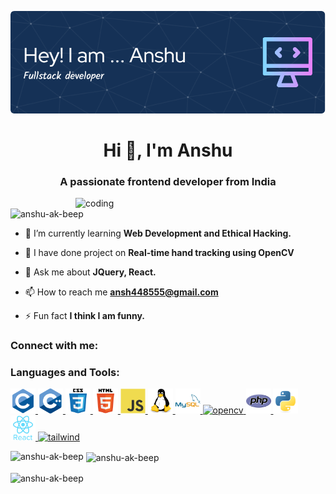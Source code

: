 ![logo](https://github.com/Anshu-AK-beep/Anshu-AK-beep/blob/main/github-header-image.png)

<h1 align="center">Hi 👋, I'm Anshu</h1>
<h3 align="center">A passionate frontend developer from India</h3>

<img align="right" alt="coding" width="400px" src="https://www.bing.com/th/id/OGC.46d4db494bf19e0b2638750c0b52a2ba?pid=1.7&rurl=https%3a%2f%2findoanalytica.com%2fstatic%2fimages%2fdata-science-5.gif&ehk=4pWGRJt1aGc93WMzqtCZozm6zYeswJjXmCvAIgZDyLM%3d">

<p align="left"> <img src="https://komarev.com/ghpvc/?username=anshu-ak-beep&label=Profile%20views&color=0e75b6&style=flat" alt="anshu-ak-beep" /> </p>

- 🌱 I’m currently learning **Web Development and Ethical Hacking.**

- 👯 I have done project on **Real-time hand tracking using OpenCV**

- 💬 Ask me about **JQuery, React.**

- 📫 How to reach me **ansh448555@gmail.com**

- ⚡ Fun fact **I think I am funny.**

<h3 align="left">Connect with me:</h3>
<p align="left">
</p>

<h3 align="left">Languages and Tools:</h3>
<p align="left"> <a href="https://www.cprogramming.com/" target="_blank" rel="noreferrer"> <img src="https://raw.githubusercontent.com/devicons/devicon/master/icons/c/c-original.svg" alt="c" width="40" height="40"/> </a> <a href="https://www.w3schools.com/cpp/" target="_blank" rel="noreferrer"> <img src="https://raw.githubusercontent.com/devicons/devicon/master/icons/cplusplus/cplusplus-original.svg" alt="cplusplus" width="40" height="40"/> </a> <a href="https://www.w3schools.com/css/" target="_blank" rel="noreferrer"> <img src="https://raw.githubusercontent.com/devicons/devicon/master/icons/css3/css3-original-wordmark.svg" alt="css3" width="40" height="40"/> </a> <a href="https://www.w3.org/html/" target="_blank" rel="noreferrer"> <img src="https://raw.githubusercontent.com/devicons/devicon/master/icons/html5/html5-original-wordmark.svg" alt="html5" width="40" height="40"/> </a> <a href="https://developer.mozilla.org/en-US/docs/Web/JavaScript" target="_blank" rel="noreferrer"> <img src="https://raw.githubusercontent.com/devicons/devicon/master/icons/javascript/javascript-original.svg" alt="javascript" width="40" height="40"/> </a> <a href="https://www.linux.org/" target="_blank" rel="noreferrer"> <img src="https://raw.githubusercontent.com/devicons/devicon/master/icons/linux/linux-original.svg" alt="linux" width="40" height="40"/> </a> <a href="https://www.mysql.com/" target="_blank" rel="noreferrer"> <img src="https://raw.githubusercontent.com/devicons/devicon/master/icons/mysql/mysql-original-wordmark.svg" alt="mysql" width="40" height="40"/> </a> <a href="https://opencv.org/" target="_blank" rel="noreferrer"> <img src="https://www.vectorlogo.zone/logos/opencv/opencv-icon.svg" alt="opencv" width="40" height="40"/> </a> <a href="https://www.php.net" target="_blank" rel="noreferrer"> <img src="https://raw.githubusercontent.com/devicons/devicon/master/icons/php/php-original.svg" alt="php" width="40" height="40"/> </a> <a href="https://www.python.org" target="_blank" rel="noreferrer"> <img src="https://raw.githubusercontent.com/devicons/devicon/master/icons/python/python-original.svg" alt="python" width="40" height="40"/> </a> <a href="https://reactjs.org/" target="_blank" rel="noreferrer"> <img src="https://raw.githubusercontent.com/devicons/devicon/master/icons/react/react-original-wordmark.svg" alt="react" width="40" height="40"/> </a> <a href="https://tailwindcss.com/" target="_blank" rel="noreferrer"> <img src="https://www.vectorlogo.zone/logos/tailwindcss/tailwindcss-icon.svg" alt="tailwind" width="40" height="40"/> </a> </p>

<p><img align="left" src="https://github-readme-stats.vercel.app/api/top-langs?username=anshu-ak-beep&show_icons=true&locale=en&layout=compact" alt="anshu-ak-beep" /></p>

<p>&nbsp;<img align="center" src="https://github-readme-stats.vercel.app/api?username=anshu-ak-beep&show_icons=true&locale=en" alt="anshu-ak-beep" /></p>

<p><img align="center" src="https://github-readme-streak-stats.herokuapp.com/?user=anshu-ak-beep&" alt="anshu-ak-beep" /></p>
